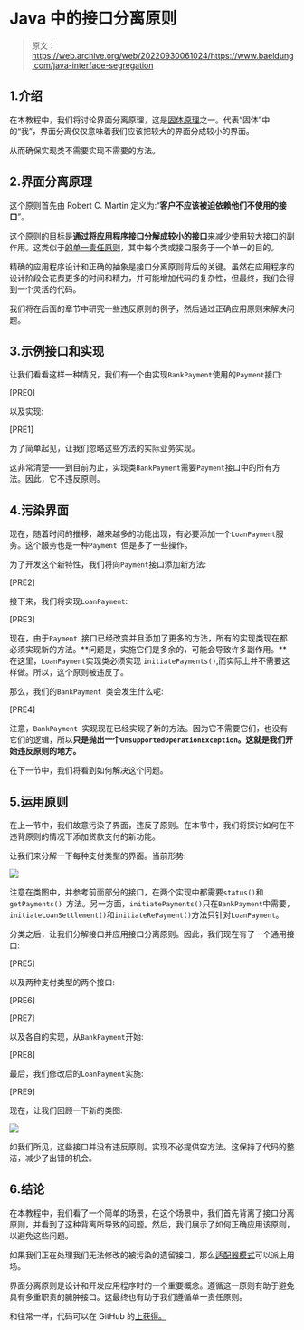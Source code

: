 # Java 中的接口分离原则

> 原文：<https://web.archive.org/web/20220930061024/https://www.baeldung.com/java-interface-segregation>

## 1.介绍

在本教程中，我们将讨论界面分离原理，这是[固体原理](/web/20220526053728/https://www.baeldung.com/solid-principles)之一。代表“固体”中的“我”，界面分离仅仅意味着我们应该把较大的界面分成较小的界面。

从而确保实现类不需要实现不需要的方法。

## 2.界面分离原理

这个原则首先由 Robert C. Martin 定义为:“**客户不应该被迫依赖他们不使用的接口**”。

这个原则的目标是**通过将应用程序接口分解成较小的接口**来减少使用较大接口的副作用。这类似于[的单一责任原则](/web/20220526053728/https://www.baeldung.com/java-single-responsibility-principle)，其中每个类或接口服务于一个单一的目的。

精确的应用程序设计和正确的抽象是接口分离原则背后的关键。虽然在应用程序的设计阶段会花费更多的时间和精力，并可能增加代码的复杂性，但最终，我们会得到一个灵活的代码。

我们将在后面的章节中研究一些违反原则的例子，然后通过正确应用原则来解决问题。

## 3.示例接口和实现

让我们看看这样一种情况，我们有一个由实现`BankPayment`使用的`Payment`接口:

[PRE0]

以及实现:

[PRE1]

为了简单起见，让我们忽略这些方法的实际业务实现。

这非常清楚——到目前为止，实现类`BankPayment`需要`Payment`接口中的所有方法。因此，它不违反原则。

## 4.污染界面

现在，随着时间的推移，越来越多的功能出现，有必要添加一个`LoanPayment`服务。这个服务也是一种`Payment `但是多了一些操作。

为了开发这个新特性，我们将向`Payment`接口添加新方法:

[PRE2]

接下来，我们将实现`LoanPayment`:

[PRE3]

现在，由于`Payment `接口已经改变并且添加了更多的方法，所有的实现类现在都必须实现新的方法。**问题是，实施它们是多余的，可能会导致许多副作用。**在这里，`LoanPayment`实现类必须实现 `initiatePayments()`,而实际上并不需要这样做。所以，这个原则被违反了。

那么，我们的`BankPayment `类会发生什么呢:

[PRE4]

注意，`BankPayment `实现现在已经实现了新的方法。因为它不需要它们，也没有它们的逻辑，所以**只是抛出一个`UnsupportedOperationException`。这就是我们开始违反原则的地方。**

在下一节中，我们将看到如何解决这个问题。

## 5.运用原则

在上一节中，我们故意污染了界面，违反了原则。在本节中，我们将探讨如何在不违背原则的情况下添加贷款支付的新功能。

让我们来分解一下每种支付类型的界面。当前形势:

[![](img/97dbc446f76e4c537195abec430ba390.png)](/web/20220526053728/https://www.baeldung.com/wp-content/uploads/2020/07/interface_segregation_poor.png)

注意在类图中，并参考前面部分的接口，在两个实现中都需要`status()`和`getPayments() `方法。另一方面，`initiatePayments()`只在`BankPayment`中需要，`initiateLoanSettlement()`和`initiateRePayment()`方法只针对`LoanPayment`。

分类之后，让我们分解接口并应用接口分离原则。因此，我们现在有了一个通用接口:

[PRE5]

以及两种支付类型的两个接口:

[PRE6]

[PRE7]

以及各自的实现，从`BankPayment`开始:

[PRE8]

最后，我们修改后的`LoanPayment`实施:

[PRE9]

现在，让我们回顾一下新的类图:

[![](img/404c74c4538f8a40d0ddca4f77413cdd.png)](/web/20220526053728/https://www.baeldung.com/wp-content/uploads/2020/07/interface_segregation_fixed.png)

如我们所见，这些接口并没有违反原则。实现不必提供空方法。这保持了代码的整洁，减少了出错的机会。

## 6.结论

在本教程中，我们看了一个简单的场景，在这个场景中，我们首先背离了接口分离原则，并看到了这种背离所导致的问题。然后，我们展示了如何正确应用该原则，以避免这些问题。

如果我们正在处理我们无法修改的被污染的遗留接口，那么[适配器模式](/web/20220526053728/https://www.baeldung.com/java-adapter-pattern)可以派上用场。

界面分离原则是设计和开发应用程序时的一个重要概念。遵循这一原则有助于避免具有多重职责的臃肿接口。这最终也有助于我们遵循单一责任原则。

和往常一样，代码可以在 GitHub 的[上获得。](https://web.archive.org/web/20220526053728/https://github.com/eugenp/tutorials/tree/master/patterns/solid)
